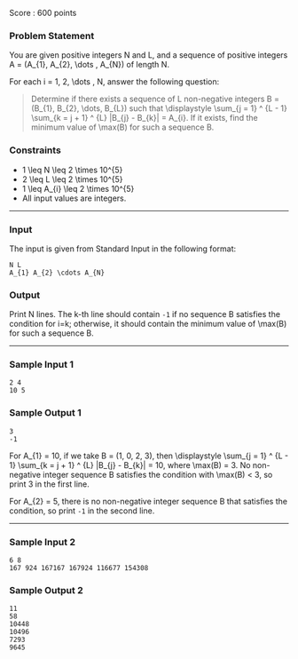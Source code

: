 Score : 600 points

### Problem Statement

You are given positive integers N and L, and a sequence of positive integers A = (A\_{1}, A\_{2}, \dots , A\_{N}) of length N.

For each i = 1, 2, \dots , N, answer the following question:

> Determine if there exists a sequence of L non-negative integers B = (B\_{1}, B\_{2}, \dots, B\_{L}) such that \displaystyle \sum\_{j = 1} ^ {L - 1} \sum\_{k = j + 1} ^ {L} |B\_{j} - B\_{k}| = A\_{i}. If it exists, find the minimum value of \max(B) for such a sequence B.

### Constraints

* 1 \leq N \leq 2 \times 10^{5}
* 2 \leq L \leq 2 \times 10^{5}
* 1 \leq A\_{i} \leq 2 \times 10^{5}
* All input values are integers.

---

### Input

The input is given from Standard Input in the following format:

```
N L
A_{1} A_{2} \cdots A_{N}
```

### Output

Print N lines. The k-th line should contain `-1` if no sequence B satisfies the condition for i=k; otherwise, it should contain the minimum value of \max(B) for such a sequence B.

---

### Sample Input 1

```
2 4
10 5
```

### Sample Output 1

```
3
-1
```

For A\_{1} = 10,
if we take B = (1, 0, 2, 3), then \displaystyle \sum\_{j = 1} ^ {L - 1} \sum\_{k = j + 1} ^ {L} |B\_{j} - B\_{k}| = 10, where \max(B) = 3.
No non-negative integer sequence B satisfies the condition with \max(B) < 3, so print 3 in the first line.

For A\_{2} = 5,
there is no non-negative integer sequence B that satisfies the condition, so print `-1` in the second line.

---

### Sample Input 2

```
6 8
167 924 167167 167924 116677 154308
```

### Sample Output 2

```
11
58
10448
10496
7293
9645
```